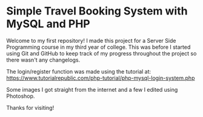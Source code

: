 # Simple Travel Booking System with MySQL and PHP

Welcome to my first repository! I made this project for a Server Side Programming course in my third year of college. 
This was before I started using Git and GitHub to keep track of my progress throughout the project so there wasn't any changelogs. 

The login/register function was made using the tutorial at:
https://www.tutorialrepublic.com/php-tutorial/php-mysql-login-system.php

Some images I got straight from the internet and a few I edited using Photoshop.

Thanks for visiting!